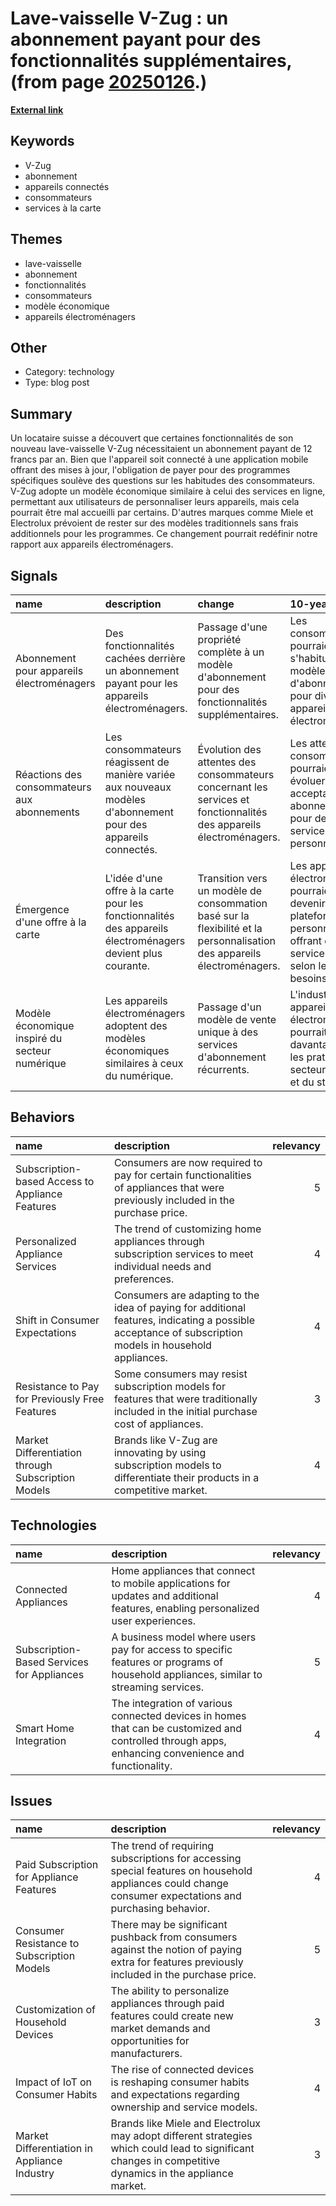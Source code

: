 # __Lave-vaisselle V-Zug : un abonnement payant pour des fonctionnalités supplémentaires__, (from page [20250126](https://kghosh.substack.com/p/20250126).)

__[External link](https://www.watson.ch/fr/suisse/technologie/688448104-le-nouveau-lave-vaisselle-v-zug-avec-abonnement-agace-en-suisse)__



## Keywords

* V-Zug
* abonnement
* appareils connectés
* consommateurs
* services à la carte

## Themes

* lave-vaisselle
* abonnement
* fonctionnalités
* consommateurs
* modèle économique
* appareils électroménagers

## Other

* Category: technology
* Type: blog post

## Summary

Un locataire suisse a découvert que certaines fonctionnalités de son nouveau lave-vaisselle V-Zug nécessitaient un abonnement payant de 12 francs par an. Bien que l'appareil soit connecté à une application mobile offrant des mises à jour, l'obligation de payer pour des programmes spécifiques soulève des questions sur les habitudes des consommateurs. V-Zug adopte un modèle économique similaire à celui des services en ligne, permettant aux utilisateurs de personnaliser leurs appareils, mais cela pourrait être mal accueilli par certains. D'autres marques comme Miele et Electrolux prévoient de rester sur des modèles traditionnels sans frais additionnels pour les programmes. Ce changement pourrait redéfinir notre rapport aux appareils électroménagers.

## Signals

| name                                           | description                                                                                                    | change                                                                                                                  | 10-year                                                                                                                           | driving-force                                                                                                      |   relevancy |
|:-----------------------------------------------|:---------------------------------------------------------------------------------------------------------------|:------------------------------------------------------------------------------------------------------------------------|:----------------------------------------------------------------------------------------------------------------------------------|:-------------------------------------------------------------------------------------------------------------------|------------:|
| Abonnement pour appareils électroménagers      | Des fonctionnalités cachées derrière un abonnement payant pour les appareils électroménagers.                  | Passage d'une propriété complète à un modèle d'abonnement pour des fonctionnalités supplémentaires.                     | Les consommateurs pourraient s'habituer à un modèle d'abonnement pour divers appareils électroménagers.                           | La tendance vers la personnalisation et la flexibilité des services dans le secteur des appareils électroménagers. |           4 |
| Réactions des consommateurs aux abonnements    | Les consommateurs réagissent de manière variée aux nouveaux modèles d'abonnement pour des appareils connectés. | Évolution des attentes des consommateurs concernant les services et fonctionnalités des appareils électroménagers.      | Les attentes des consommateurs pourraient évoluer vers une acceptation des abonnements pour des services personnalisés.           | La transformation des habitudes de consommation avec la montée des offres à la carte et des services connectés.    |           5 |
| Émergence d'une offre à la carte               | L'idée d'une offre à la carte pour les fonctionnalités des appareils électroménagers devient plus courante.    | Transition vers un modèle de consommation basé sur la flexibilité et la personnalisation des appareils électroménagers. | Les appareils électroménagers pourraient devenir des plateformes personnalisables, offrant des services variés selon les besoins. | La numérisation et la connectivité croissantes des appareils dans les foyers modernes.                             |           4 |
| Modèle économique inspiré du secteur numérique | Les appareils électroménagers adoptent des modèles économiques similaires à ceux du numérique.                 | Passage d'un modèle de vente unique à des services d'abonnement récurrents.                                             | L'industrie des appareils électroménagers pourrait s'aligner davantage sur les pratiques du secteur logiciel et du streaming.     | L'essor des technologies connectées et des attentes de services personnalisés des consommateurs.                   |           4 |

## Behaviors

| name                                               | description                                                                                                                                            |   relevancy |
|:---------------------------------------------------|:-------------------------------------------------------------------------------------------------------------------------------------------------------|------------:|
| Subscription-based Access to Appliance Features    | Consumers are now required to pay for certain functionalities of appliances that were previously included in the purchase price.                       |           5 |
| Personalized Appliance Services                    | The trend of customizing home appliances through subscription services to meet individual needs and preferences.                                       |           4 |
| Shift in Consumer Expectations                     | Consumers are adapting to the idea of paying for additional features, indicating a possible acceptance of subscription models in household appliances. |           4 |
| Resistance to Pay for Previously Free Features     | Some consumers may resist subscription models for features that were traditionally included in the initial purchase cost of appliances.                |           3 |
| Market Differentiation through Subscription Models | Brands like V-Zug are innovating by using subscription models to differentiate their products in a competitive market.                                 |           4 |

## Technologies

| name                                       | description                                                                                                                                        |   relevancy |
|:-------------------------------------------|:---------------------------------------------------------------------------------------------------------------------------------------------------|------------:|
| Connected Appliances                       | Home appliances that connect to mobile applications for updates and additional features, enabling personalized user experiences.                   |           4 |
| Subscription-Based Services for Appliances | A business model where users pay for access to specific features or programs of household appliances, similar to streaming services.               |           5 |
| Smart Home Integration                     | The integration of various connected devices in homes that can be customized and controlled through apps, enhancing convenience and functionality. |           4 |

## Issues

| name                                         | description                                                                                                                                              |   relevancy |
|:---------------------------------------------|:---------------------------------------------------------------------------------------------------------------------------------------------------------|------------:|
| Paid Subscription for Appliance Features     | The trend of requiring subscriptions for accessing special features on household appliances could change consumer expectations and purchasing behavior.  |           4 |
| Consumer Resistance to Subscription Models   | There may be significant pushback from consumers against the notion of paying extra for features previously included in the purchase price.              |           5 |
| Customization of Household Devices           | The ability to personalize appliances through paid features could create new market demands and opportunities for manufacturers.                         |           3 |
| Impact of IoT on Consumer Habits             | The rise of connected devices is reshaping consumer habits and expectations regarding ownership and service models.                                      |           4 |
| Market Differentiation in Appliance Industry | Brands like Miele and Electrolux may adopt different strategies which could lead to significant changes in competitive dynamics in the appliance market. |           3 |